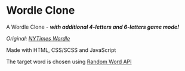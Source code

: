 # Wordle Clone

A Wordle Clone - ***with additional 4-letters and 6-letters game mode!***

*Original: [NYTimes Wordle](https://www.nytimes.com/games/wordle/index.html)*

Made with HTML, CSS/SCSS and JavaScript

The target word is chosen using [Random Word API](https://random-word-api.herokuapp.com/home)
